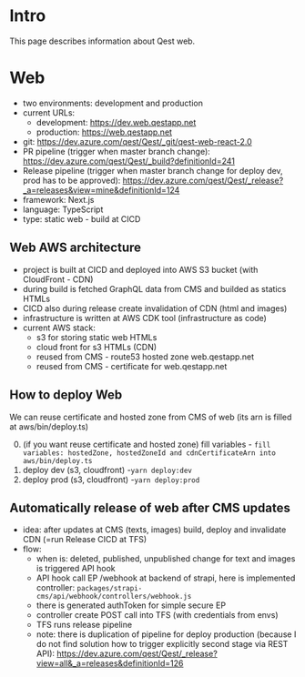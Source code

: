 # Intro

This page describes information about Qest web.

# Web

-   two environments: development and production
-   current URLs:
    -   development: https://dev.web.qestapp.net
    -   production: https://web.qestapp.net
-   git: https://dev.azure.com/qest/Qest/_git/qest-web-react-2.0
-   PR pipeline (trigger when master branch change): https://dev.azure.com/qest/Qest/_build?definitionId=241
-   Release pipeline (trigger when master branch change for deploy dev, prod has to be approved): https://dev.azure.com/qest/Qest/_release?_a=releases&view=mine&definitionId=124
-   framework: Next.js
-   language: TypeScript
-   type: static web - build at CICD

## Web AWS architecture

-   project is built at CICD and deployed into AWS S3 bucket (with CloudFront - CDN)
-   during build is fetched GraphQL data from CMS and builded as statics HTMLs
-   CICD also during release create invalidation of CDN (html and images)
-   infrastructure is written at AWS CDK tool (infrastructure as code)
-   current AWS stack:
    -   s3 for storing static web HTMLs
    -   cloud front for s3 HTMLs (CDN)
    -   reused from CMS - route53 hosted zone web.qestapp.net
    -   reused from CMS - certificate for web.qestapp.net

## How to deploy Web

We can reuse certificate and hosted zone from CMS of web (its arn is filled at aws/bin/deploy.ts)

0. (if you want reuse certificate and hosted zone) fill variables - `fill variables: hostedZone, hostedZoneId and cdnCertificateArn into aws/bin/deploy.ts`
1. deploy dev (s3, cloudfront) -`yarn deploy:dev`
2. deploy prod (s3, cloudfront) -`yarn deploy:prod`

## Automatically release of web after CMS updates

-   idea: after updates at CMS (texts, images) build, deploy and invalidate CDN (=run Release CICD at TFS)
-   flow:
    -   when is: deleted, published, unpublished change for text and images is triggered API hook
    -   API hook call EP /webhook at backend of strapi, here is implemented controller: `packages/strapi-cms/api/webhook/controllers/webhook.js`
    -   there is generated authToken for simple secure EP
    -   controller create POST call into TFS (with credentials from envs)
    -   TFS runs release pipeline
    -   note: there is duplication of pipeline for deploy production (because I do not find solution how to trigger explicitly second stage via REST API): https://dev.azure.com/qest/Qest/_release?view=all&_a=releases&definitionId=126
